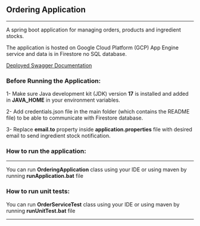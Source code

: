 ## Ordering Application

---
A spring boot application for managing orders, products and ingredient stocks.

The application is hosted on Google Cloud Platform (GCP) App Engine service and data is in Firestore no SQL database.

[Deployed Swagger Documentation](https://inspired-bazaar-431614-v1.nw.r.appspot.com/api/swagger-ui/index.html#/)

### Before Running the Application:

1- Make sure Java development kit (JDK) version **17** is installed and added in **JAVA_HOME** in your environment
variables.

2- Add credentials.json file in the main folder (which contains the README file) to be able to communicate with
Firestore database.

3- Replace **email.to** property inside **application.properties** file with desired email to send ingredient
stock notification.

### How to run the application:

---

You can run **OrderingApplication** class using your IDE or using maven by running **runApplication.bat** file

### How to run unit tests:

You can run **OrderServiceTest** class using your IDE or using maven by running **runUnitTest.bat** file

---
